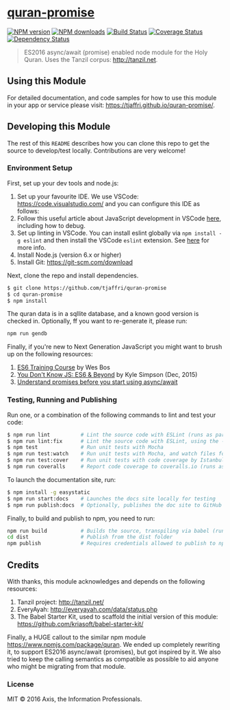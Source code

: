 # [quran-promise](https://github.com/tjaffri/quran-promise)

[![NPM version](http://img.shields.io/npm/v/quran-promise.svg?style=flat-square)](https://www.npmjs.com/package/quran-promise)
[![NPM downloads](http://img.shields.io/npm/dm/quran-promise.svg?style=flat-square)](https://www.npmjs.com/package/quran-promise)
[![Build Status](http://img.shields.io/travis/tjaffri/quran-promise/master.svg?style=flat-square)](https://travis-ci.org/tjaffri/quran-promise)
[![Coverage Status](https://img.shields.io/coveralls/tjaffri/quran-promise.svg?style=flat-square)](https://coveralls.io/github/tjaffri/quran-promise)
[![Dependency Status](http://img.shields.io/david/tjaffri/quran-promise.svg?style=flat-square)](https://david-dm.org/tjaffri/quran-promise)

> ES2016 async/await (promise) enabled node module for the Holy Quran. Uses the Tanzil corpus: http://tanzil.net.

## Using this Module

For detailed documentation, and code samples for how to use this module in your app or service please visit: https://tjaffri.github.io/quran-promise/.

## Developing this Module

The rest of this `README` describes how you can clone this repo to get the source to develop/test locally. Contributions are very welcome!

### Environment Setup

First, set up your dev tools and node.js:

1. Set up your favourite IDE. We use VSCode: https://code.visualstudio.com/ and you can configure this IDE as follows:
  1. Follow this useful article about JavaScript development in VSCode [here](https://code.visualstudio.com/docs/languages/javascript), including how to debug.
  2. Set up linting in VSCode. You can install eslint globally via `npm install -g eslint` and then install the VSCode `eslint` extension. See [here](http://stackoverflow.com/questions/36327096/vscode-linter-es6-es7-babel-linter) for more info.
2. Install Node.js (version 6.x or higher)
3. Install Git: https://git-scm.com/download

Next, clone the repo and install dependencies.

```sh
$ git clone https://github.com/tjaffri/quran-promise
$ cd quran-promise
$ npm install
```

The quran data is in a sqllite database, and a known good version is checked in. Optionally, ff you want to re-generate it, please run:

```sh
npm run gendb
```

Finally, if you're new to Next Generation JavaScript you might want to brush up on the following resources:

1. [ES6 Training Course](https://es6.io/friend/konstantin) by Wes Bos
2. [You Don't Know JS: ES6 & Beyond](http://amzn.to/2bzvV51) by Kyle Simpson (Dec, 2015)
3. [Understand promises before you start using async/await](https://medium.com/@bluepnume/learn-about-promises-before-you-start-using-async-await-eb148164a9c8#.q2u0j68wd)

### Testing, Running and Publishing

Run one, or a combination of the following commands to lint and test your code:

```sh
$ npm run lint          # Lint the source code with ESLint (runs as part of CI build)
$ npm run lint:fix      # Lint the source code with ESLint, using the --fix option to auto-fix some issues
$ npm test              # Run unit tests with Mocha
$ npm run test:watch    # Run unit tests with Mocha, and watch files for changes
$ npm run test:cover    # Run unit tests with code coverage by Istanbul (runs as part of CI build)
$ npm run coveralls     # Report code coverage to coveralls.io (runs as part of CI build)
```

To launch the documentation site, run:

```sh
$ npm install -g easystatic
$ npm run start:docs    # Launches the docs site locally for testing
$ npm run publish:docs  # Optionally, publishes the doc site to GitHub pages (runs as part of CI build)
```

Finally, to build and publish to npm, you need to run:

```sh
npm run build           # Builds the source, transpiling via babel (runs as part of CI build)
cd dist                 # Publish from the dist folder
npm publish             # Requires credentials allowed to publish to npm
```

## Credits

With thanks, this module acknowledges and depends on the following resources:

1. Tanzil project: http://tanzil.net/
2. EveryAyah: http://everyayah.com/data/status.php
3. The Babel Starter Kit, used to scaffold the initial version of this module: https://github.com/kriasoft/babel-starter-kit/

Finally, a HUGE callout to the  similar npm module https://www.npmjs.com/package/quran. We ended up completely rewriting it,
to support ES2016 async/await (promises), but got inspired by it. We also tried to keep the calling semantics as compatible as possible
to aid anyone who might be migrating from that module.

### License

MIT © 2016 Axis, the Information Professionals.
